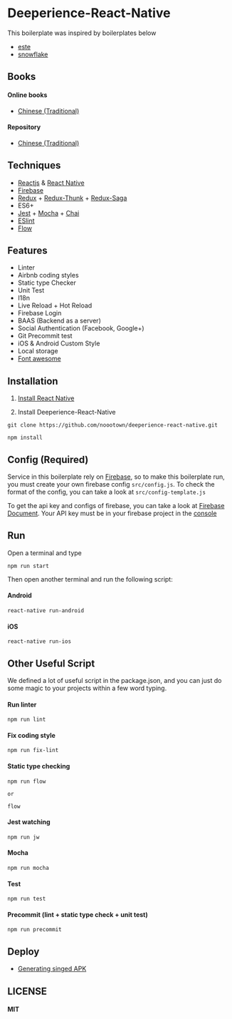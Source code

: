 # Deeperience-React-Native

This boilerplate was inspired by boilerplates below

- [este](https://github.com/este/este)
- [snowflake](https://github.com/bartonhammond/snowflake)

## Books

#### Online books 

- [Chinese (Traditional)](https://noootown.gitbooks.io/deeperience-react-native-boilerplate/content/)

#### Repository 
- [Chinese (Traditional)](https://github.com/noootown/book-deeperience-react-native)

## Techniques
- [Reactjs](https://facebook.github.io/react/) & [React Native](https://facebook.github.io/react-native/)
- [Firebase](https://firebase.google.com/?hl=zh-TW)
- [Redux](https://github.com/reactjs/redux) + [Redux-Thunk](https://github.com/gaearon/redux-thunk) + [Redux-Saga](https://github.com/yelouafi/redux-saga)
- ES6+
- [Jest](https://facebook.github.io/jest/) + [Mocha](https://mochajs.org/) + [Chai](http://chaijs.com/)
- [ESlint](http://eslint.org/)
- [Flow](https://flowtype.org/)

## Features
- Linter
- Airbnb coding styles
- Static type Checker
- Unit Test
- I18n
- Live Reload + Hot Reload
- Firebase Login
- BAAS (Backend as a server)
- Social Authentication (Facebook, Google+)
- Git Precommit test
- iOS & Android Custom Style
- Local storage
- [Font awesome](http://fontawesome.io/)

## Installation

1. [Install React Native](https://facebook.github.io/react-native/docs/getting-started.html#content)

2. Install Deeperience-React-Native

```
git clone https://github.com/noootown/deeperience-react-native.git

npm install

```

## Config (Required)

Service in this boilerplate rely on [Firebase](https://console.firebase.google.com/), so to make this boilerplate run, you must create your own firebase config ```src/config.js```. To check the format of the config, you can take a look at ```src/config-template.js```

To get the api key and configs of firebase, you can take a look at [Firebase Document](https://firebase.google.com/docs/web/setup). Your API key must be in your firebase project in the [console](https://console.firebase.google.com/)

## Run

Open a terminal and type

```
npm run start
```
Then open another terminal and run the following script:

#### Android

```
react-native run-android
```  

#### iOS
```
react-native run-ios

```

## Other Useful Script

We defined a lot of useful script in the package.json, and you can just do some magic to your projects within a few word typing.

#### Run linter
```
npm run lint
```

#### Fix coding style
```
npm run fix-lint
```

#### Static type checking

```
npm run flow

or 

flow
```

#### Jest watching
```
npm run jw
```

#### Mocha
```
npm run mocha
```

#### Test
```
npm run test
```

#### Precommit (lint + static type check + unit test)
```
npm run precommit
```

## Deploy

- [Generating singed APK](https://facebook.github.io/react-native/docs/signed-apk-android.html)

## LICENSE

#### MIT








